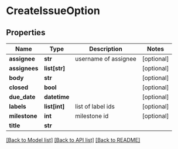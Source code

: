 # CreateIssueOption

## Properties
Name | Type | Description | Notes
------------ | ------------- | ------------- | -------------
**assignee** | **str** | username of assignee | [optional]
**assignees** | **list[str]** |  | [optional]
**body** | **str** |  | [optional]
**closed** | **bool** |  | [optional]
**due_date** | **datetime** |  | [optional]
**labels** | **list[int]** | list of label ids | [optional]
**milestone** | **int** | milestone id | [optional]
**title** | **str** |  |

[[Back to Model list]](../README.md#documentation-for-models) [[Back to API list]](../README.md#documentation-for-api-endpoints) [[Back to README]](../README.md)


